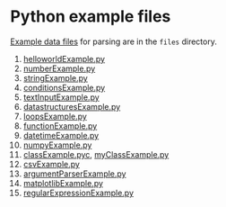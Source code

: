 Python example files
====================

[Example data files](files) for parsing are in the `files` directory.

1. [helloworldExample.py](helloworldExample.py)
1. [numberExample.py](numberExample.py)
1. [stringExample.py](stringExample.py)
1. [conditionsExample.py](conditionsExample.py)
1. [textInputExample.py](textInputExample.py)
1. [datastructuresExample.py](datastructuresExample.py)
1. [loopsExample.py](loopsExample.py)
1. [functionExample.py](functionExample.py)
1. [datetimeExample.py](datetimeExample.py)
1. [numpyExample.py](numpyExample.py)
1. [classExample.pyc](lassExample.py), [myClassExample.py](myClassExample.py)
1. [csvExample.py](csvExample.py)
1. [argumentParserExample.py](argumentParserExample.py)
1. [matplotlibExample.py](matplotlibExample.py)
1. [regularExpressionExample.py](regularExpressionExample.py)

